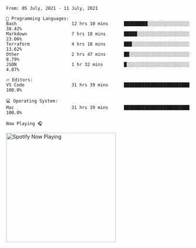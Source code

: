 <!--START_SECTION:waka-->
```text
From: 05 July, 2021 - 11 July, 2021

💬 Programming Languages: 
Bash                     12 hrs 10 mins      █████████░░░░░░░░░░░░░░░░   38.42% 
Markdown                 7 hrs 18 mins       █████░░░░░░░░░░░░░░░░░░░░   23.06% 
Terraform                4 hrs 18 mins       ███░░░░░░░░░░░░░░░░░░░░░░   13.62% 
Other                    2 hrs 47 mins       ██░░░░░░░░░░░░░░░░░░░░░░░   8.79% 
JSON                     1 hr 32 mins        █░░░░░░░░░░░░░░░░░░░░░░░░   4.87%

🔥 Editors: 
VS Code                  31 hrs 39 mins      █████████████████████████   100.0%

💻 Operating System: 
Mac                      31 hrs 39 mins      █████████████████████████   100.0%

```


<!--END_SECTION:waka-->

`Now Playing 🎧`

[<img src="https://spotify-now-playing-cyan-seven.vercel.app/api/spotify-playing" alt="Spotify Now Playing" width="300" />](https://open.spotify.com/user/gregnrobinson-ca)



